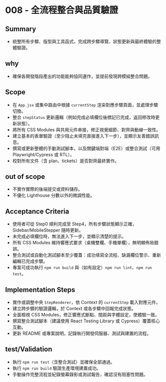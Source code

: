 # 008 - 全流程整合與品質驗證

## Summary
- 統整所有步驟、版型與工具函式，完成跨步驟導覽、狀態更新與最終體驗的整體驗證。

## why
- 確保各開發階段產出的功能能夠協同運作，並提前發現跨模組整合問題。

## Scope
- 在 `App.jsx` 或集中路由中根據 `currentStep` 渲染對應步驟頁面，並處理步驟切換。
- 整合 `stepStatus` 更新邏輯（例如完成必填欄位後標記已完成，返回修改時更新狀態）。
- 將所有 CSS Modules 與共用元件串接，修正視覺細節、對齊與動線一致性。
- 建立基本的表單驗證（至少阻止未填完直接進入下一步），並顯示友善錯誤訊息。
- 撰寫或更新整體的手動測試腳本，以及關鍵端對端（E2E）或整合測試（可用 Playwright/Cypress 或 RTL）。
- 校對所有文件（含 plan、tickets）是否對齊最終實作。

## out of scope
- 不實作實際的後端提交或資料儲存。
- 不優化 Lighthouse 分數以外的微調性能。

## Acceptance Criteria
- 使用者可從 Step0 順利完成至 Step4，所有步驟狀態顯示正確，Sidebar/MobileStepper 隨時更新。
- 未完成必填欄位時，無法進入下一步，並顯示清楚的提示。
- 所有 CSS Modules 維持響應式要求（桌機雙欄、手機單欄），無明顯佈局錯誤。
- 整合測試或自動化測試腳本至少覆蓋：成功填寫全流程、缺漏欄位警示、重新編輯已完成步驟。
- 專案可成功執行 `npm run build` 與（如有設定）`npm run lint`、`npm run test`。

## Implementation Steps
- 實作或調整中央 `StepRenderer`，依 Context 的 `currentStep` 載入對應元件。
- 建立跨步驟的驗證邏輯，於 Context 或各步驟中回報完成狀態。
- 全面檢視 CSS Modules，修正響應式斷點、間距與字體設定，使體驗一致。
- 撰寫整合測試腳本（建議使用 React Testing Library 或 Cypress）覆蓋核心互動。
- 更新 README 或專案說明，記錄執行開發伺服器、測試與建置的流程。

## test/Validation
- 執行 `npm run test`（含整合測試）並確保全部通過。
- 執行 `npm run build` 驗證生產環境建置成功。
- 手動操作完整流程並紀錄螢幕錄影或測試報告，確認沒有阻塞性問題。
